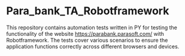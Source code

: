 # Para_bank_TA_Robotframework
This repository contains automation tests written in PY for testing the functionality of the website https://parabank.parasoft.com/ with Robotframework. The tests cover various scenarios to ensure the application functions correctly across different browsers and devices.
